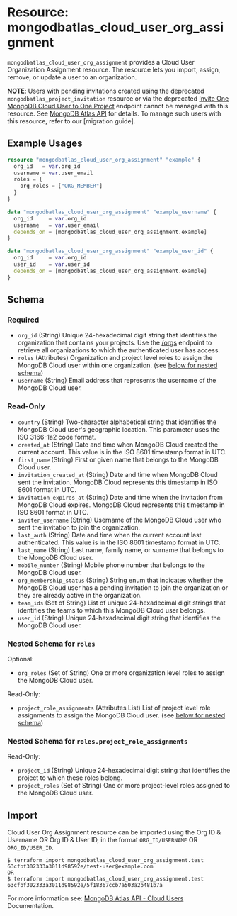 # Resource: mongodbatlas_cloud_user_org_assignment

`mongodbatlas_cloud_user_org_assignment` provides a Cloud User Organization Assignment resource. The resource lets you import, assign, remove, or update a user to an organization.

**NOTE**: Users with pending invitations created using the deprecated `mongodbatlas_project_invitation` resource or via the deprecated [Invite One MongoDB Cloud User to One Project](https://www.mongodb.com/docs/api/doc/atlas-admin-api-v2/operation/operation-getorganizationuser#tag/Projects/operation/createProjectInvitation)
endpoint cannot be managed with this resource. See [MongoDB Atlas API](https://www.mongodb.com/docs/api/doc/atlas-admin-api-v2/operation/operation-getorganizationuser) for details.
To manage such users with this resource, refer to our [migration guide]<link-to-migration-guide>.

## Example Usages

```terraform
resource "mongodbatlas_cloud_user_org_assignment" "example" {
  org_id   = var.org_id
  username = var.user_email
  roles = {
    org_roles = ["ORG_MEMBER"]
  }
}

data "mongodbatlas_cloud_user_org_assignment" "example_username" {
  org_id     = var.org_id
  username   = var.user_email
  depends_on = [mongodbatlas_cloud_user_org_assignment.example]
}

data "mongodbatlas_cloud_user_org_assignment" "example_user_id" {
  org_id     = var.org_id
  user_id    = var.user_id
  depends_on = [mongodbatlas_cloud_user_org_assignment.example]
}
```

<!-- schema generated by tfplugindocs -->
## Schema

### Required

- `org_id` (String) Unique 24-hexadecimal digit string that identifies the organization that contains your projects. Use the [/orgs](https://www.mongodb.com/docs/api/doc/atlas-admin-api-v2/group/endpoint-organizations) endpoint to retrieve all organizations to which the authenticated user has access.
- `roles` (Attributes) Organization and project level roles to assign the MongoDB Cloud user within one organization. (see [below for nested schema](#nestedatt--roles))
- `username` (String) Email address that represents the username of the MongoDB Cloud user.

### Read-Only

- `country` (String) Two-character alphabetical string that identifies the MongoDB Cloud user's geographic location. This parameter uses the ISO 3166-1a2 code format.
- `created_at` (String) Date and time when MongoDB Cloud created the current account. This value is in the ISO 8601 timestamp format in UTC.
- `first_name` (String) First or given name that belongs to the MongoDB Cloud user.
- `invitation_created_at` (String) Date and time when MongoDB Cloud sent the invitation. MongoDB Cloud represents this timestamp in ISO 8601 format in UTC.
- `invitation_expires_at` (String) Date and time when the invitation from MongoDB Cloud expires. MongoDB Cloud represents this timestamp in ISO 8601 format in UTC.
- `inviter_username` (String) Username of the MongoDB Cloud user who sent the invitation to join the organization.
- `last_auth` (String) Date and time when the current account last authenticated. This value is in the ISO 8601 timestamp format in UTC.
- `last_name` (String) Last name, family name, or surname that belongs to the MongoDB Cloud user.
- `mobile_number` (String) Mobile phone number that belongs to the MongoDB Cloud user.
- `org_membership_status` (String) String enum that indicates whether the MongoDB Cloud user has a pending invitation to join the organization or they are already active in the organization.
- `team_ids` (Set of String) List of unique 24-hexadecimal digit strings that identifies the teams to which this MongoDB Cloud user belongs.
- `user_id` (String) Unique 24-hexadecimal digit string that identifies the MongoDB Cloud user.

<a id="nestedatt--roles"></a>
### Nested Schema for `roles`

Optional:

- `org_roles` (Set of String) One or more organization level roles to assign the MongoDB Cloud user.

Read-Only:

- `project_role_assignments` (Attributes List) List of project level role assignments to assign the MongoDB Cloud user. (see [below for nested schema](#nestedatt--roles--project_role_assignments))

<a id="nestedatt--roles--project_role_assignments"></a>
### Nested Schema for `roles.project_role_assignments`

Read-Only:

- `project_id` (String) Unique 24-hexadecimal digit string that identifies the project to which these roles belong.
- `project_roles` (Set of String) One or more project-level roles assigned to the MongoDB Cloud user.

## Import

Cloud User Org Assignment resource can be imported using the Org ID & Username OR Org ID & User ID, in the format `ORG_ID/USERNAME` OR `ORG_ID/USER_ID`.

```
$ terraform import mongodbatlas_cloud_user_org_assignment.test 63cfbf302333a3011d98592e/test-user@example.com
OR
$ terraform import mongodbatlas_cloud_user_org_assignment.test 63cfbf302333a3011d98592e/5f18367ccb7a503a2b481b7a
```

For more information see: [MongoDB Atlas API - Cloud Users](https://www.mongodb.com/docs/api/doc/atlas-admin-api-v2/operation/operation-createorganizationuser) Documentation.
